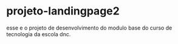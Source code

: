 # projeto-landingpage2
esse e o projeto de desenvolvimento do modulo base do curso de tecnologia da escola dnc. 
